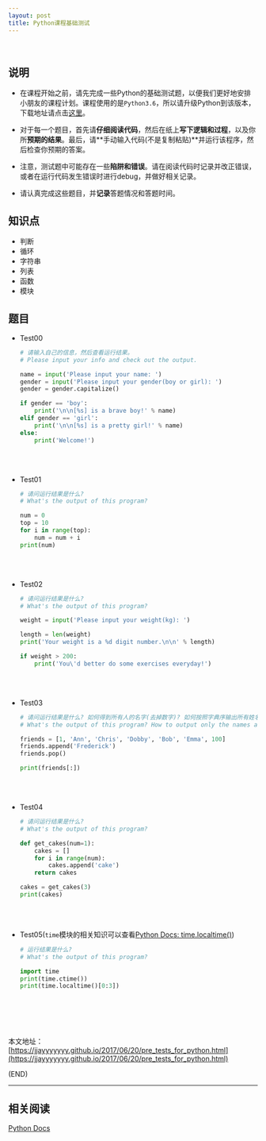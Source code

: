 ```yaml
---
layout: post
title: Python课程基础测试
---
```


<br/>

##	说明

*	在课程开始之前，请先完成一些Python的基础测试题，以便我们更好地安排小朋友的课程计划。课程使用的是`Python3.6`，所以请升级Python到该版本，下载地址请点击[这里](https://www.python.org/downloads/release/python-361/)。

*	对于每一个题目，首先请**仔细阅读代码**，然后在纸上**写下逻辑和过程**，以及你所**预期的结果**。最后，请**手动输入代码(不是复制粘贴)**并运行该程序，然后检查你预期的答案。

*	注意，测试题中可能存在一些**陷阱和错误**。请在阅读代码时记录并改正错误，或者在运行代码发生错误时进行debug，并做好相关记录。

*	请认真完成这些题目，并**记录**答题情况和答题时间。

##	知识点

*	判断
*	循环
*	字符串
*	列表
*	函数
*	模块

##	题目

*	Test00

	```python
	# 请输入自己的信息，然后查看运行结果。
	# Please input your info and check out the output.

	name = input('Please input your name: ')
	gender = input('Please input your gender(boy or girl): ')
	gender = gender.capitalize()

	if gender == 'boy':
		print('\n\n[%s] is a brave boy!' % name)
	elif gender == 'girl':
		print('\n\n[%s] is a pretty girl!' % name)
	else:
		print('Welcome!')
	```

<br/><br/>

*	Test01

	```python
	# 请问运行结果是什么?
	# What's the output of this program?

	num = 0
	top = 10
	for i in range(top):
		num = num + i
	print(num)
	```

<br/><br/>

*	Test02

	```python
	# 请问运行结果是什么?
	# What's the output of this program?

	weight = input('Please input your weight(kg): ')

	length = len(weight)
	print('Your weight is a %d digit number.\n\n' % length)

	if weight > 200:
		print('You\'d better do some exercises everyday!')
	```

<br/><br/>

*	Test03

	```python
	# 请问运行结果是什么? 如何得到所有人的名字(去掉数字)? 如何按照字典序输出所有姓名?
	# What's the output of this program? How to output only the names and skip all the numbers? And then, how to output the list of names in alphabet order?

	friends = [1, 'Ann', 'Chris', 'Dobby', 'Bob', 'Emma', 100]
	friends.append('Frederick')
	friends.pop()

	print(friends[:])
	```

<br/><br/>

*	Test04

	```python
	# 请问运行结果是什么?
	# What's the output of this program?

	def get_cakes(num=1):
	    cakes = []
	    for i in range(num):
	        cakes.append('cake')
	    return cakes

	cakes = get_cakes(3)
	print(cakes)
	```

<br/><br/>

*	Test05(`time`模块的相关知识可以查看[Python Docs: time.localtime()](https://docs.python.org/3/library/time.html?highlight=time#time.localtime))

	```python
	# 运行结果是什么? 
	# What's the output of this program?

	import time
	print(time.ctime())
	print(time.localtime()[0:3])
	```

<br/><br/>

<br/>

本文地址：[https://jjayyyyyyy.github.io/2017/06/20/pre_tests_for_python.html](https://jjayyyyyyy.github.io/2017/06/20/pre_tests_for_python.html)

(END)

---

##	相关阅读

[Python Docs](https://docs.python.org/3/library/functions.html)